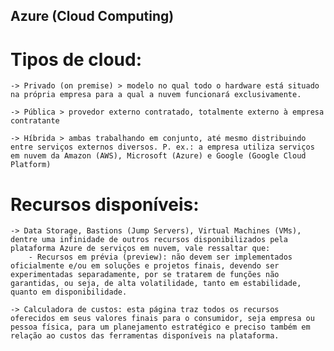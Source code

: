 ## Azure (Cloud Computing)

# Tipos de cloud:
    -> Privado (on premise) > modelo no qual todo o hardware está situado na própria empresa para a qual a nuvem funcionará exclusivamente.

    -> Pública > provedor externo contratado, totalmente externo à empresa contratante

    -> Híbrida > ambas trabalhando em conjunto, até mesmo distribuindo entre serviços externos diversos. P. ex.: a empresa utiliza serviços em nuvem da Amazon (AWS), Microsoft (Azure) e Google (Google Cloud Platform)

# Recursos disponíveis:

    -> Data Storage, Bastions (Jump Servers), Virtual Machines (VMs), dentre uma infinidade de outros recursos disponibilizados pela plataforma Azure de serviços em nuvem, vale ressaltar que:
        - Recursos em prévia (preview): não devem ser implementados oficialmente e/ou em soluções e projetos finais, devendo ser experimentadas separadamente, por se tratarem de funções não garantidas, ou seja, de alta volatilidade, tanto em estabilidade, quanto em disponibilidade. 

    -> Calculadora de custos: esta página traz todos os recursos oferecidos em seus valores finais para o consumidor, seja empresa ou pessoa física, para um planejamento estratégico e preciso também em relação ao custos das ferramentas disponíveis na plataforma.

